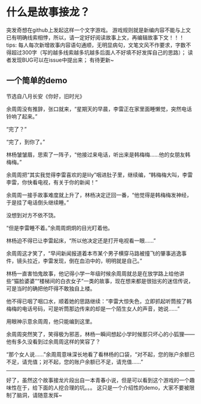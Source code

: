 # 什么是故事接龙？
突发奇想在github上发起这样一个文字游戏。
游戏规则就是新编内容不能与上文已有明确线索相悖，所以，请一定好好阅读故事上文，再编辑故事下文！！！
tips:
每人每次新增故事内容语句通顺，无明显病句，文笔文风不作要求，字数不得超过300字（写的越多线索越多坑越多后面人不好填不好发挥自己的思路）；
读者发现BUG可以在issue中提出来；
有待更新~


## 一个简单的demo
节选自八月长安《你好，旧时光》

余周周没有推辞，张口就来，“星期天的早晨，李雷正在家里面睡懒觉，突然电话铃响了起来。”

“完了？”　　

“完了，到你了。”

林杨皱皱眉，思索了一阵子，“他接过来电话，听出来是韩梅梅……他的女朋友韩梅梅。”

余周周把“其实我觉得李雷喜欢的是lily”咽进肚子里，继续编，“韩梅梅大叫，李雷李雷，你快看电视，有关于你的新闻！”

余周周一接手故事难度就上升了，林杨决定迂回一番，“他觉得是韩梅梅发神经，于是挂了电话倒头继续睡。”

没想到对方不依不饶。

“但是李雷睡不着。”余周周炯炯的目光盯着他。

林杨迫不得已让李雷起床，“所以他决定还是打开电视看一眼……”

余周周这才笑了，“早间新闻报道着本市某个男子横穿马路被撞飞的肇事逃逸事件，镜头拉近，李雷发现，倒在血泊中的，明明就是自己。”

林杨一直害怕鬼故事，他记得小学一年级时候余周周就总是在放学路上给他讲些“猫脸婆婆”“楼梯间的白衣女子”一类的故事，现在想来都是很拙劣的迷信传说，可是当时的确把他吓得不敢独自上楼。

他不得已咽了咽口水，顺着她的思路继续：“李雷大惊失色，立即抓起听筒按了韩梅梅的电话号码，可是听筒那边传来的却是一个陌生女人的声音，她说……”

用眼神示意余周周，他只能编到这里。

余周周突然笑了，笑得极为邪恶，林杨一瞬间想起小学时候那只坏心的小狐狸——他有多久没看到过余周周这样的笑容了？

“那个女人说……”余周周意味深长地看了看林杨的口袋，“对不起，您的账户余额已不足，请充值；对不起，您的账户余额已不足，请充值……”
***
好了，虽然这个故事接龙片段出自一本青春小说，但是可以看到这个游戏的一个趣味性在于，给下面的人挖合理的坑。。。
这只是一个介绍性的demo，大家不要被限制了脑洞，请随意发挥~
